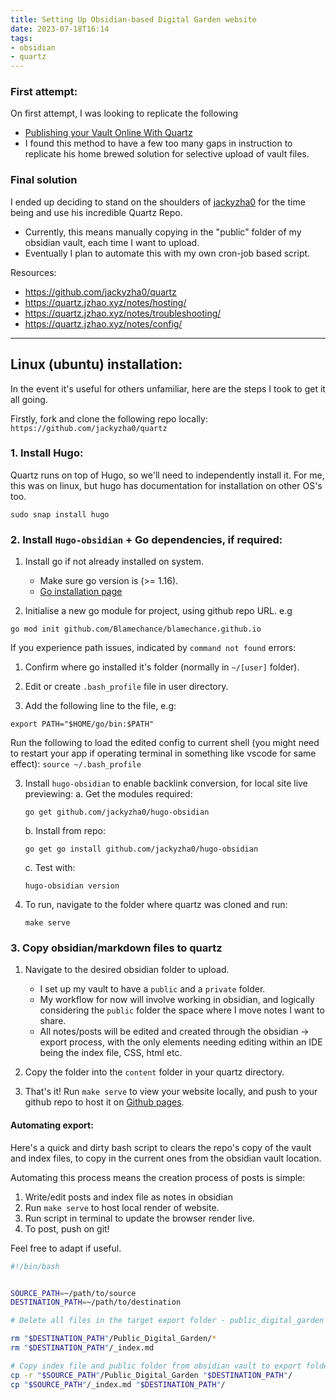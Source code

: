 ```yaml
---
title: Setting Up Obsidian-based Digital Garden website
date: 2023-07-18T16:14
tags:
- obsidian
- quartz
---
```


### First attempt:

On first attempt, I was looking to replicate the following

* [Publishing your Vault Online With Quartz](https://brandonkboswell.com/blog/Publishing-your-Obsidian-Vault-Online-with-Quartz/)
* I found this method to have a few too many gaps in instruction to replicate his home brewed solution for selective upload of vault files.

### Final solution

I ended up deciding to stand on the shoulders of [jackyzha0](https://github.com/jackyzha0/quartz) for the time being and use his incredible Quartz Repo. 

* Currently, this means manually copying in the "public" folder of my obsidian vault, each time I want to upload.
* Eventually I plan to automate this with my own cron-job based script.

Resources:

* https://github.com/jackyzha0/quartz
* https://quartz.jzhao.xyz/notes/hosting/
* https://quartz.jzhao.xyz/notes/troubleshooting/
* https://quartz.jzhao.xyz/notes/config/

---

## Linux (ubuntu) installation:

In the event it's useful for others unfamiliar, here are the steps I took to get it all going.

Firstly, fork and clone the following repo locally:
`https://github.com/jackyzha0/quartz`

### 1. Install Hugo:

Quartz runs on top of Hugo, so we'll need to independently install it. For me, this was on linux, but hugo has documentation for installation on other OS's too.

````
sudo snap install hugo
````

### 2. Install `Hugo-obsidian` + Go dependencies, if required:

1. Install go if not already installed on system.
   
   * Make sure go version is (>= 1.16).
   * [Go installation page](https://gohugo.io/installation/)
1. Initialise a new go module for project, using github repo URL. e.g

````
go mod init github.com/Blamechance/blamechance.github.io
````

If you experience path issues, indicated by `command not found` errors:

1. Confirm where go installed it's folder (normally in `~/[user]` folder).

1. Edit or create `.bash_profile` file in user directory.

1. Add the following line to the file, e.g:

````
export PATH="$HOME/go/bin:$PATH"
````

Run the following to load the edited config to current shell (you might need to restart your app if operating terminal in something like vscode for same effect):
`source ~/.bash_profile`

3. Install `hugo-obsidian` to enable backlink conversion, for local site live previewing:
   a. Get the modules required:
   
   ````
   go get github.com/jackyzha0/hugo-obsidian
   ````
   
   b. Install from repo:
   
   ````
   go get go install github.com/jackyzha0/hugo-obsidian
   ````
   
   c. Test with:
   
   ````
   hugo-obsidian version
   ````

3. To run, navigate to the folder where quartz was cloned and run:
   
   ````
   make serve
   ````

### 3. Copy obsidian/markdown files to quartz

1. Navigate to the desired obsidian folder to upload.
   
   * I set up my vault to have a `public` and a `private` folder. 
   * My workflow for now will involve working in obsidian, and logically considering the `public` folder the space where I move notes I want to share. 
   * All notes/posts will be edited and created through the obsidian -> export process, with the only elements needing editing within an IDE being the index file, CSS, html etc. 
1. Copy the folder into the `content` folder in your quartz directory.

1. That's it! Run `make serve` to view your website locally, and push to your github repo to host it on [Github pages](https://quartz.jzhao.xyz/notes/hosting/).

#### Automating export:
Here's a quick and dirty bash script to clears the repo's copy of the vault and index files, to copy in the current ones from the obsidian vault location. 

Automating this process means the creation process of posts is simple:
1. Write/edit posts and index file as notes in obsidian
2. Run `make serve` to host local render of website. 
3. Run script in terminal to update the browser render live. 
4. To post, push on git! 

Feel free to adapt if useful.

```bash
#!/bin/bash


SOURCE_PATH=~/path/to/source
DESTINATION_PATH=~/path/to/destination

# Delete all files in the target export folder - public_digital_garden is the folder that i've placed all my obsidian notes in (both in my vault and the quartz folder). Adapt for your folder name. 

rm "$DESTINATION_PATH"/Public_Digital_Garden/*
rm "$DESTINATION_PATH"/_index.md

# Copy index file and public folder from obsidian vault to export folder for git pushing
cp -r "$SOURCE_PATH"/Public_Digital_Garden "$DESTINATION_PATH"/
cp "$SOURCE_PATH"/_index.md "$DESTINATION_PATH"/
```
